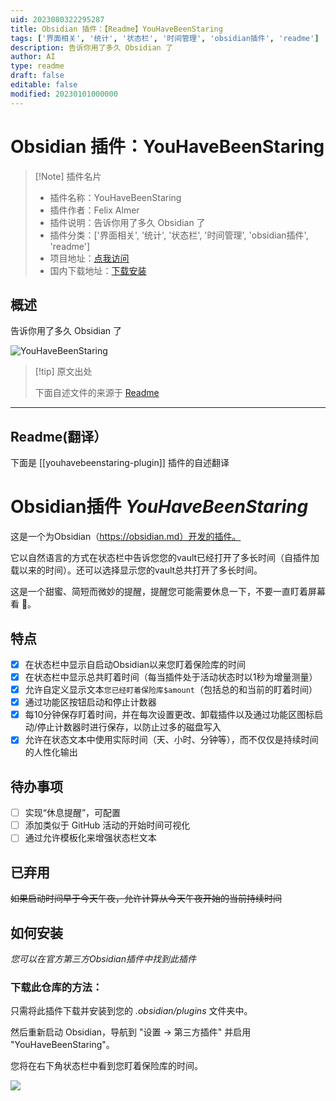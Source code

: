 ```yaml
---
uid: 2023080322295287
title: Obsidian 插件：【Readme】YouHaveBeenStaring
tags: ['界面相关', '统计', '状态栏', '时间管理', 'obsidian插件', 'readme']
description: 告诉你用了多久 Obsidian 了
author: AI
type: readme
draft: false
editable: false
modified: 20230101000000
---
```


# Obsidian 插件：YouHaveBeenStaring

> [!Note] 插件名片
> - 插件名称：YouHaveBeenStaring
> - 插件作者：Felix Almer
> - 插件说明：告诉你用了多久 Obsidian 了
> - 插件分类：['界面相关', '统计', '状态栏', '时间管理', 'obsidian插件', 'readme']
> - 项目地址：[点我访问](https://github.com/fxal/obsidian-youhavebeenstaring-plugin)
> - 国内下载地址：[下载安装](https://pkmer.cn/products/plugin/pluginMarket/?youhavebeenstaring-plugin)

## 概述

告诉你用了多久 Obsidian 了

![YouHaveBeenStaring](https://cdn.pkmer.cn/covers/youhavebeenstaring-plugin.png!pkmer)

> [!tip] 原文出处
> 
>下面自述文件的来源于 [Readme](https://ghproxy.net/https://raw.githubusercontent.com/fxal/obsidian-youhavebeenstaring-plugin/master/README.md)
> 

---

## Readme(翻译）

下面是 [[youhavebeenstaring-plugin]] 插件的自述翻译


# Obsidian插件 *YouHaveBeenStaring*

这是一个为Obsidian（https://obsidian.md）开发的插件。

它以自然语言的方式在状态栏中告诉您您的vault已经打开了多长时间（自插件加载以来的时间）。还可以选择显示您的vault总共打开了多长时间。

这是一个甜蜜、简短而微妙的提醒，提醒您可能需要休息一下，不要一直盯着屏幕看 🧐。

## 特点
- [x] 在状态栏中显示自启动Obsidian以来您盯着保险库的时间
- [x] 在状态栏中显示总共盯着时间（每当插件处于活动状态时以1秒为增量测量）
- [x] 允许自定义显示文本`您已经盯着保险库$amount`（包括总的和当前的盯着时间）
- [x] 通过功能区按钮启动和停止计数器
- [x] 每10分钟保存盯着时间，并在每次设置更改、卸载插件以及通过功能区图标启动/停止计数器时进行保存，以防止过多的磁盘写入
- [x] 允许在状态文本中使用实际时间（天、小时、分钟等），而不仅仅是持续时间的人性化输出

## 待办事项
- [ ] 实现“休息提醒”，可配置
- [ ] 添加类似于 GitHub 活动的开始时间可视化
- [ ] 通过允许模板化来增强状态栏文本

## 已弃用
~~如果启动时间早于今天午夜，允许计算从今天午夜开始的当前持续时间~~

## 如何安装
*您可以在官方第三方Obsidian插件中找到此插件*

### 下载此仓库的方法：

只需将此插件下载并安装到您的 *.obsidian/plugins* 文件夹中。

然后重新启动 Obsidian，导航到 "设置 -> 第三方插件" 并启用 "YouHaveBeenStaring"。

您将在右下角状态栏中看到您盯着保险库的时间。

![](screenshot.png)



